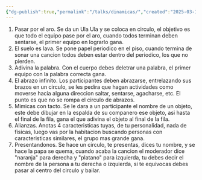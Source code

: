 ```yaml
---
{"dg-publish":true,"permalink":"/talks/dinamicas/","created":"2025-03-19T22:45","updated":"2025-03-25T15:34"}
---
```


1. Pasar por el aro. Se da un Ula Ula y se coloca en circulo, el objetivo es que todo el equipo pase por el aro, cuando todos terminan deben sentarse, el primer equipo en lograrlo gana.
2. El suelo es lava. Se pone papel periodico en el piso, cuando termina de sonar una cancion todos deben estar dentro del periodico, los que no pierden.
3. Adivina la palabra. Con el cuerpo debes deletrar una palabra, el primer equipo con la palabra correcta gana.
4. El abrazo infinito. Los participantes deben abrazarse, entrelazando sus brazos en un circulo, se les pedira que hagan actividades como moverse hacia alguna direccion saltar, sentarse, agacharse, etc. El punto es que no se rompa el circulo de abrazos.
5. Mimicas con tacto. Se le dara a un participante el nombre de un objeto, este debe dibujar en la espalda de su companero ese objeto, asi hasta el final de la fila, gana el que adivina el objeto al final de la fila.
6. Alianzas. Anotas 4 caracteristicas tuyas, de tu personalidad, nada de fisicas, luego vas por la habitacion buscando personas con caracteristicas similares, el grupo mas grande gana. 
7. Presentandonos. Se hace un circulo, te presentas, dices tu nombre, y se hace la papa se quema, cuando acaba la cancion el moderador dice "naranja" para derecha y "platano" para izquierda, tu debes decir el nombre de la persona a tu derecha o izquierda, si te equivocas debes pasar al centro del circulo y bailar.